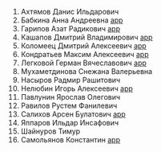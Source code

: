 1. Ахтямов Данис Ильдарович         
2. Бабкина Анна Андреевна           [app](https://github.com/BabkinaAA/frontend-app)
3. Гарипов Азат Радикович           [app](https://github.com/forget89/Frontend)
4. Кашапов Дмитрий Владимирович     [app](https://github.com/DovitosMan/USPTU)
5. Коломеец Дмитрий Алексеевич      [app](https://github.com/ThingsAdonai/sunshine-app)
6. Кондратьев Максим Алексеевич     [app](https://github.com/MasimKondratev/-Frontend-)
7. Легковой Герман Вячеславович     [app](https://github.com/legkovoyg/froentende)
8. Мухаметдинова Снежана Валерьевна 
9. Насыров Радмир Рашитович         
10. Нелюбин Игорь Алексеевич        [app](https://github.com/ChelseaEPL/London-IS-BLUE)
11. Павлунин Ярослав Олегович       
12. Равилов Рустем Фанилевич        
13. Салихов Арсен Булатович         [app](https://github.com/BMW1344/my-first-app)
14. Яппаров Ильдар Инсафович        
15. Шайнуров Тимур                  
16. Самольянов Константин           [app](https://github.com/kostyarin7/FrontEnd)